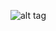 ![alt tag](https://github.com/anuragrajandekar/work/blob/master/design/01_google_drive_logo_design/logo_design_output.png)
